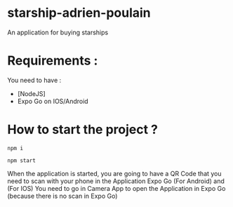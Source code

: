 # starship-adrien-poulain

An application for buying starships

# Requirements :

You need to have :
* [NodeJS]
* Expo Go on IOS/Android

# How to start the project ?

```
npm i 
```

```
npm start
```

When the application is started, you are going to have a QR Code that you need to scan with your phone in the Application Expo Go (For Android) and (For IOS) You need to go in Camera App to open the Application in Expo Go (because there is no scan in Expo Go)